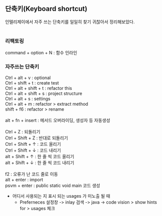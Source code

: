 ## 단축키(Keyboard shortcut)
인텔리제이에서 자주 쓰는 단축키를 일일히 찾기 귀찮아서 정리해보았다. <br>
<br>

### 리팩토링 
command + option + N : 함수 인라인 <br>

### 자주쓰는 단축키 
Ctrl + alt + v :  optional <br>
Ctrl + shift + t   :  create test <br>
Ctrl + alt + shift + t   :  refactor this <br>
Ctrl + alt + shift + s   :  project structure <br>
Ctrl + alt +  s   :  settings <br>
Ctrl + alt +  m   :  refactor > extract method <br>
shift +  f6   :  refactor > rename <br>
<br>
alt + fn + insert  : 메서드 오버라이딩, 생성자 등 자동생성  <br>
<br>
Ctrl + Z : 되돌리기 <br>
Ctrl + Shift + Z : 반대로 되돌리기 <br>
Ctrl + Shift + ↑ : 코드 올리기 <br>
Ctrl + Shift + ↓ : 코드 내리기 <br>
alt + Shift + ↑ : 한 줄 씩 코드 올리기 <br>
alt + Shift + ↓ : 한 줄 씩 코드 내리기 <br>
<br>
f2 : 오류가 난 코드 줄로 이동  <br>
alt + enter : import  <br>
psvm + enter  : public static void main 코드 생성 <br>

- 어디서 사용되는 지 표시 되는 usages 가 미노출 될 때
   - Preferneces 설정창 -> inlay 검색 -> java -> code vision > show hints for > usages 체크
